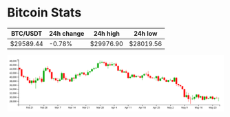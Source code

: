 # Bitcoin Stats

BTC/USDT|24h change|24h high|24h low|
|---|---|---|---|
|$29589.44|-0.78%|$29976.90|$28019.56|

<img src="./chart.svg">
